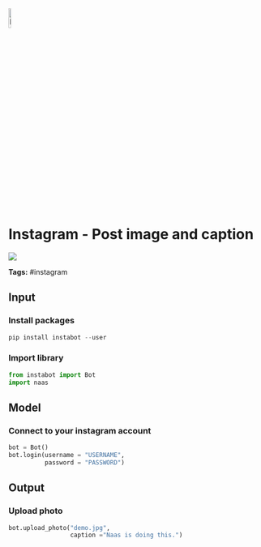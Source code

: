 <img width="10%" alt="Naas" src="https://landen.imgix.net/jtci2pxwjczr/assets/5ice39g4.png?w=160"/>

# Instagram - Post image and caption
<a href="https://app.naas.ai/user-redirect/naas/downloader?url=https://raw.githubusercontent.com/jupyter-naas/awesome-notebooks/master/Instagram/Instagram_Post_image_and_caption.ipynb" target="_parent"><img src="https://naasai-public.s3.eu-west-3.amazonaws.com/open_in_naas.svg"/></a>

**Tags:** #instagram

## Input

### Install packages


```python
pip install instabot --user
```

### Import library


```python
from instabot import Bot 
import naas
```

## Model

### Connect to your instagram account


```python
bot = Bot() 
bot.login(username = "USERNAME",  
          password = "PASSWORD") 
```

## Output

### Upload photo


```python
bot.upload_photo("demo.jpg",
                 caption ="Naas is doing this.") 
```
